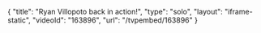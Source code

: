 {
    "title": "Ryan Villopoto back in action!",
    "type": "solo",
    "layout": "iframe-static",
    "videoId": "163896",
    "url": "\/tvpembed\/163896"
}